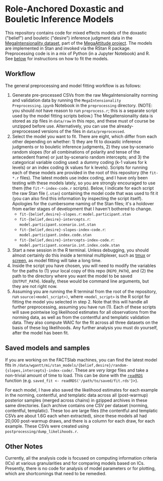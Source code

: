# Role-Anchored Doxastic and Bouletic Inference Models

This repository contains code for mixed effects models of the doxastic ("belief") and bouletic ("desire") inference judgment data in the [MegaIntensionality dataset](http://megaattitude.io/projects/mega-intensionality/), part of the [MegaAttitude project](http://megaattitude.io/). The models are implemented in Stan and invoked via the RStan R package. Preprocessing code is in a mix of Python (in a Jupyter Notebook) and R. See [below](#workflow) for instructions on how to fit the models.

## Workflow

The general preprocessing and model fitting workflow is as follows:

1. Generate pre-processed CSVs from the raw MegaIntensionality norming and validation data by running the `MegaIntensionality Preprocessing.ipynb` Notebook in the `preprocessing` directory. (NOTE: you should *not* have reason to run `preprocess.r`; this is a separate script used by the model fitting scripts below.) The MegaItensionality data is stored as zip files in `data/raw` in this repo, and these must of course be unzipped before use. Alternatively, you can use the already-preprocessed versions of the files in `data/preprocessed`.
2. Select the model you want to fit. There are eight, which differ from each other depending on whether: 1) they are fit to doxastic inference judgments or to bouletic inference judgments, 2) they use by-scenario random slopes (for all combinations of polarity and tense of the antecedent frame) or just by-scenario random intercepts; and 3) the categorical variable coding used: a dummy coding (k-1 values for k levels) or an index coding (k values for k levels). Scripts for running each of these models are provided in the root of this repository (the `fit-*.r` files). The latest models use index coding, and I have only been testing with these models lately, so you are strongly encouraged to use them (the `fit-*-index-code.r` scripts). Below, I indicate for each script the raw Stan file (`.stan`) containing the model code that was used to fit it (you can also find this information by inspecting the script itself). Apologies for the cumbersome naming of the Stan files; it's a holdover from earlier stages of development that I haven't bothered to change.
    - `fit-{belief,desire}-slopes.r`: `model.participant.stan`
    - `fit-{belief,desire}-intercepts.r`: `model.participant.scenario.int.stan`
	- `fit-{belief,desire}-slopes-index-code.r`: `model.participant.index.code.stan`
	- `fit-{belief,desire}-intercepts-index-code.r`: `model.participant.scenario.int.index.code.stan`
3. Start a new session in the R terminal. Unless debugging, you should almost certainly do this inside a terminal multiplexer, such as [tmux](https://github.com/tmux/tmux) or [screen](https://www.gnu.org/software/screen/), as model fitting will take a long time.
4. Inside the script you have chosen, you will need to modify the variables for the paths to (1) your local copy of this repo (`REPO_PATH`), and (2) the path to the directory where you want the model to be saved (`OUTPUT_PATH`). Ideally, these would be command line arguments, but they are not right now.
5. Assuming you are running the R terminal from the root of the repository, run `source(<model_script>)`, where `<model_script>` is the R script for fitting the model you selected in step 2. Note that this will handle all further preprocessing, assuming you have run (1). Each of these scripts will save pointwise log likelihood estimates for all observations from the norming data, as well as from the contentful and templatic validation data. They also compute WAIC for the fit across all three datasets on the basis of these log likelihoods. Any further analysis you must do yourself, after the model has been fit.

## Saved models and samples

If you are working on the FACTSlab machines, you can find the latest model fits in `/data/wgantt/mi/stan_models/{belief,desire}/random-{slopes,intercepts}-index-code/`. These are *very large* files and take a non-trivial amount of time to load. This can be done with the [`readRDS`](https://www.rdocumentation.org/packages/base/versions/3.6.2/topics/readRDS) function (e.g. `saved_fit <- readRDS('/path/to/saved/fit.rds'`)>).

For each model, I have also saved the likelihood estimates for each example in the norming, contentful, and templatic data across all (post-warmup) posterior samples (merged across chains) in gzipped archives in these same directories. Each archive contains one CSV per dataset (norming, contentful, templatic). These too are large files (the contentful and templatic CSVs are about 1.6G each when extracted), since these models all had 20,000 post-warmup draws, and there is a column for each draw, for each example. These CSVs were created using `postprocessing/dump_likelihoods.r`.

## Other Notes

Currently, all the analysis code is focused on computing information criteria (ICs) at various granularities and for comparing models based on ICs. Presently, there is no code for analysis of model parameters or for plotting, which are shortcomings that need to be remedied.
